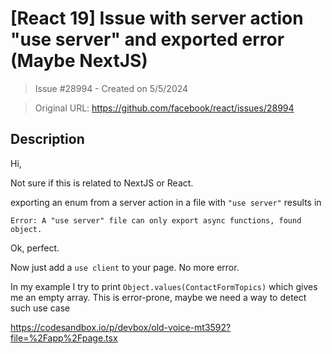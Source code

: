# [React 19] Issue with server action "use server" and exported error (Maybe NextJS)

> Issue #28994 - Created on 5/5/2024

> Original URL: https://github.com/facebook/react/issues/28994

## Description

Hi,

Not sure if this is related to NextJS or React.

exporting an enum from a server action in a file with `"use server"` results in 

```
Error: A "use server" file can only export async functions, found object.
```

Ok, perfect.

Now just add a `use client` to your page. No more error.

In my example I try to print `Object.values(ContactFormTopics)` which gives me an empty array. This is error-prone, maybe we need a way to detect such use case

https://codesandbox.io/p/devbox/old-voice-mt3592?file=%2Fapp%2Fpage.tsx

